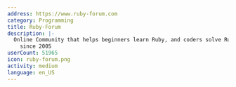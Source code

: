 ```yaml
---
address: https://www.ruby-forum.com
category: Programming
title: Ruby-Forum
description: |-
  Online Community that helps beginners learn Ruby, and coders solve Ruby coding problems
    since 2005
userCount: 51965
icon: ruby-forum.png
activity: medium
language: en_US
---
```

